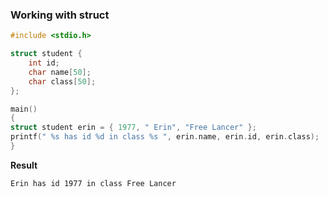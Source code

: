 ### Working with struct

```c
#include <stdio.h>

struct student {
	int id;
	char name[50];
	char class[50];
};

main()
{
struct student erin = { 1977, " Erin", "Free Lancer" };
printf(" %s has id %d in class %s ", erin.name, erin.id, erin.class);
}
```

**Result**

```
Erin has id 1977 in class Free Lancer 
```
